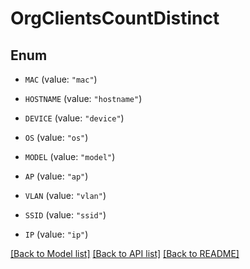 # OrgClientsCountDistinct

## Enum


* `MAC` (value: `"mac"`)

* `HOSTNAME` (value: `"hostname"`)

* `DEVICE` (value: `"device"`)

* `OS` (value: `"os"`)

* `MODEL` (value: `"model"`)

* `AP` (value: `"ap"`)

* `VLAN` (value: `"vlan"`)

* `SSID` (value: `"ssid"`)

* `IP` (value: `"ip"`)


[[Back to Model list]](../README.md#documentation-for-models) [[Back to API list]](../README.md#documentation-for-api-endpoints) [[Back to README]](../README.md)


